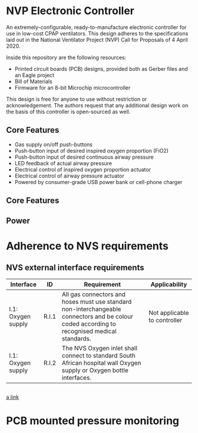 # NVP Electronic Controller

An extremely-configurable, ready-to-manufacture electronic controller for use in low-cost CPAP ventilators. This design adheres to the specifications laid out in the National Ventilator Project (NVP) Call for Proposals of 4 April 2020.


Inside this repository are the following resources:

- Printed circuit boards (PCB) designs, provided both as Gerber files and an Eagle project
- Bill of Materials
- Firmware for an 8-bit Microchip microcontroller


This design is free for anyone to use without restriction or acknowledgement. The authors request that any additional design work on the basis of this controller is open-sourced as well.


## Core Features

- Gas supply on/off push-buttons
- Push-button input of desired inspired oxygen proportion (FiO2)
- Push-button input of desired continuous airway pressure
- LED feedback of actual airway pressure
- Electrical control of inspired oxygen proportion actuator
- Electrical control of airway pressure actuator
- Powered by consumer-grade USB power bank or cell-phone charger


## Core Features








## Power



# Adherence to NVS requirements

## NVS external interface requirements


| Interface | ID | Requirement  | Applicability |
| --------- | -- | ------------ | ------------- |
| I.1: Oxygen supply | R.I.1 | All gas connectors and hoses must use standard non-interchangeable connectors and be colour coded according to recognised medical standards. | Not applicable to controller |
| I.1: Oxygen supply | R.I.2 | The NVS Oxygen inlet shall connect to standard South African hospital wall Oxygen supply or Oxygen bottle interfaces. |

## 


[a link](#pcb-mounted-pressure-monitoring)



# PCB mounted pressure monitoring


